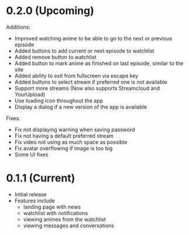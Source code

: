 # 0.2.0 (Upcoming)
Additions:
- Improved watching anime to be able to go to the next or previous episode
- Added buttons to add current or next episode to watchlist
- Added remove button to watchlist
- Added button to mark anime as finished on last episode, similar to the site
- Added ability to exit from fullscreen via escape key
- Added buttons to select stream if preferred one is not available
- Support more streams (Now also supports Streamcloud and YourUpload)
- Use loading icon throughout the app
- Display a dialog if a new version of the app is available

Fixes:
- Fix not displaying warning when saving password
- Fix not having a default preferred stream
- Fix video not using as much space as possible
- Fix avatar overflowing if image is too big
- Some UI fixes

# 0.1.1 (Current)
- Initial release
- Features include
  - landing page with news
  - watchlist with notifications
  - viewing animes from the watchlist
  - viewing messages and conversations
